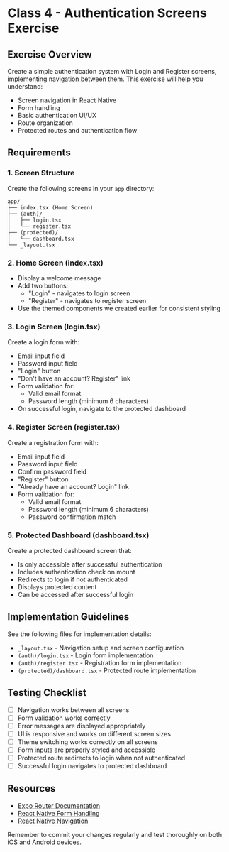 # Class 4 - Authentication Screens Exercise

## Exercise Overview

Create a simple authentication system with Login and Register screens, implementing navigation between them. This exercise will help you understand:

-   Screen navigation in React Native
-   Form handling
-   Basic authentication UI/UX
-   Route organization
-   Protected routes and authentication flow

## Requirements

### 1. Screen Structure

Create the following screens in your `app` directory:

```
app/
├── index.tsx (Home Screen)
├── (auth)/
│   ├── login.tsx
│   └── register.tsx
├── (protected)/
│   └── dashboard.tsx
└── _layout.tsx
```

### 2. Home Screen (index.tsx)

-   Display a welcome message
-   Add two buttons:
    -   "Login" - navigates to login screen
    -   "Register" - navigates to register screen
-   Use the themed components we created earlier for consistent styling

### 3. Login Screen (login.tsx)

Create a login form with:

-   Email input field
-   Password input field
-   "Login" button
-   "Don't have an account? Register" link
-   Form validation for:
    -   Valid email format
    -   Password length (minimum 6 characters)
-   On successful login, navigate to the protected dashboard

### 4. Register Screen (register.tsx)

Create a registration form with:

-   Email input field
-   Password input field
-   Confirm password field
-   "Register" button
-   "Already have an account? Login" link
-   Form validation for:
    -   Valid email format
    -   Password length (minimum 6 characters)
    -   Password confirmation match

### 5. Protected Dashboard (dashboard.tsx)

Create a protected dashboard screen that:

-   Is only accessible after successful authentication
-   Includes authentication check on mount
-   Redirects to login if not authenticated
-   Displays protected content
-   Can be accessed after successful login

## Implementation Guidelines

See the following files for implementation details:

-   `_layout.tsx` - Navigation setup and screen configuration
-   `(auth)/login.tsx` - Login form implementation
-   `(auth)/register.tsx` - Registration form implementation
-   `(protected)/dashboard.tsx` - Protected route implementation

## Testing Checklist

-   [ ] Navigation works between all screens
-   [ ] Form validation works correctly
-   [ ] Error messages are displayed appropriately
-   [ ] UI is responsive and works on different screen sizes
-   [ ] Theme switching works correctly on all screens
-   [ ] Form inputs are properly styled and accessible
-   [ ] Protected route redirects to login when not authenticated
-   [ ] Successful login navigates to protected dashboard

## Resources

-   [Expo Router Documentation](https://docs.expo.dev/router/introduction/)
-   [React Native Form Handling](https://reactnative.dev/docs/textinput)
-   [React Native Navigation](https://reactnavigation.org/)

Remember to commit your changes regularly and test thoroughly on both iOS and Android devices.
